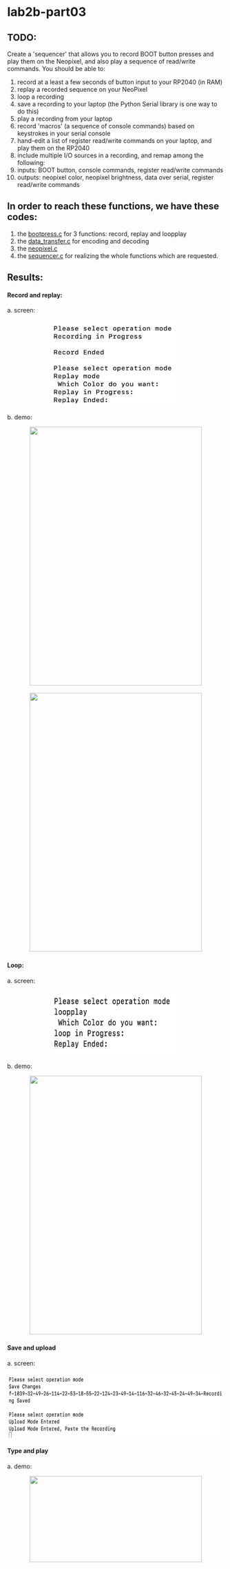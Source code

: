 # lab2b-part03

## TODO:

Create a 'sequencer' that allows you to record BOOT button presses and play them on the Neopixel, and also play a sequence of read/write commands. You should be able to:

1. record at a least a few seconds of button input to your RP2040 (in RAM)
2. replay a recorded sequence on your NeoPixel
3. loop a recording
4. save a recording to your laptop (the Python Serial library is one way to do this)
5. play a recording from your laptop
6. record 'macros' (a sequence of console commands) based on keystrokes in your serial console
7. hand-edit a list of register read/write commands on your laptop, and play them on the RP2040
8. include multiple I/O sources in a recording, and remap among the following:
9. inputs: BOOT button, console commands, register read/write commands
10. outputs: neopixel color, neopixel brightness, data over serial, register read/write commands

## In order to reach these functions, we have these codes:
1. the [bootpress.c](https://github.com/xcyxcyxcyxcy/lab2b-part03/blob/main/code/bootpress.c) for 3 functions: record, replay and loopplay
2. the [data_transfer.c](https://github.com/xcyxcyxcyxcy/lab2b-part03/blob/main/code/data_transfer.c) for encoding and decoding
3. the [neopixel.c](https://github.com/xcyxcyxcyxcy/lab2b-part03/blob/main/code/neopixel.c)
4. the [sequencer.c](https://github.com/xcyxcyxcyxcy/lab2b-part03/blob/main/code/sequencer.c) for realizing the whole functions which are requested.

## Results:
#### Record and replay:

a. screen: <div align=center><img width="300" height="200" src="https://github.com/xcyxcyxcyxcy/lab2b-part03/blob/main/record%20and%20replay.png"/></div>

b. demo: <div align=center><img width="400" height="600" src="https://github.com/xcyxcyxcyxcy/lab2b-part03/blob/main/record.gif"/></div>

<div align=center><img width="400" height="600" src="https://github.com/xcyxcyxcyxcy/lab2b-part03/blob/main/replay.gif"/></div>

#### Loop:

a. screen: <div align=center><img width="300" height="150" src="https://github.com/xcyxcyxcyxcy/lab2b-part03/blob/main/loop.png"/></div>

b. demo: <div align=center><img width="400" height="600" src="https://github.com/xcyxcyxcyxcy/lab2b-part03/blob/main/loop.gif"/></div>

#### Save and upload
a. screen: <div align=center><img width="500" height="150" src="https://github.com/xcyxcyxcyxcy/lab2b-part03/blob/main/截屏2022-11-16%20下午2.40.58.png"/></div>

#### Type and play
a. demo: <div align=center><img width="400" height="200" src="https://github.com/xcyxcyxcyxcy/lab2b-part03/blob/main/type.gif"/></div>
